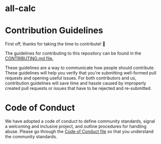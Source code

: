 # all-calc

# Contribution Guidelines


First off, thanks for taking the time to contribute! 🎉

The guidelines for contributing to this repository can be found in the [CONTRIBUTING.md file.](https://github.com/pccoeacm/all-calc/blob/main/CONTRIBUTING.md)

These guidelines are a way to communicate how people should contribute. These guidelines will help you verify that you're submitting well-formed pull requests and opening useful issues. For both contributors and us, contribution guidelines will save time and hassle caused by improperly created pull requests or issues that have to be rejected and re-submitted.

# Code of Conduct

We have adopted a code of conduct to define community standards, signal a welcoming and inclusive project, and outline procedures for handling abuse. Please go through the [Code of Conduct file](https://github.com/pccoeacm/all-calc/blob/main/CODE_OF_CONDUCT.md) so that you understand the community standards.
